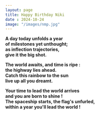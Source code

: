 ```yaml
---
layout: page
title: Happy Birthday Niki
date : 2024-10-24
image: "/images/nmp.jpg"
---
```



<style>
html{background: url("/images/pmn.JPEG")no-repeat center center fixed;  background-size: cover}
</style>


<!--**So many days and years will pass <br>
into the glades of time, <br>
and yet your grit and joy shall keep <br>
inspiring our lives.** <br> -->

**A day today unfolds a year <br>
of milestones yet unthought; <br>
as inflection trajectories, <br>
give it the big shot.** <br>

**The world awaits, and time is ripe : <br>
the highway lies ahead. <br>
Catch this rainbow to the sun <br>
live up all you dreamt.** <br>

**Your time to lead the world arrives <br>
and you are born to shine ! <br>
The spaceship starts, the flag's unfurled, <br>
within a year you'll lead the world !** <br>
